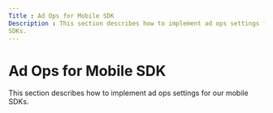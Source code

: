 ```yaml
---
Title : Ad Ops for Mobile SDK
Description : This section describes how to implement ad ops settings for our mobile
SDKs.
---
```



# Ad Ops for Mobile SDK



This section describes how to implement ad ops settings for our mobile
SDKs.




